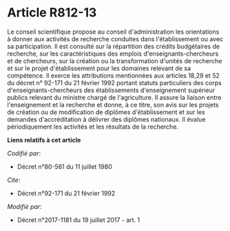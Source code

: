# Article R812-13

Le conseil scientifique propose au conseil d'administration les orientations à donner aux activités de recherche conduites
dans l'établissement ou avec sa participation. Il est consulté sur la répartition des crédits budgétaires de recherche, sur
les caractéristiques des emplois d'enseignants-chercheurs et de chercheurs, sur la création ou la transformation d'unités de
recherche et sur le projet d'établissement pour les domaines relevant de sa compétence. Il exerce les attributions
mentionnées aux articles 18,29 et 52 du décret n° 92-171 du 21 février 1992 portant statuts particuliers des corps
d'enseignants-chercheurs des établissements d'enseignement supérieur publics relevant du ministre chargé de l'agriculture. Il
assure la liaison entre l'enseignement et la recherche et donne, à ce titre, son avis sur les projets de création ou de
modification de diplômes d'établissement et sur les demandes d'accréditation à délivrer des diplômes nationaux. Il évalue
périodiquement les activités et les résultats de la recherche.

**Liens relatifs à cet article**

_Codifié par_:

  - Décret n°80-561 du 11 juillet 1980

_Cite_:

  - Décret n°92-171 du 21 février 1992

_Modifié par_:

  - Décret n°2017-1181 du 19 juillet 2017 - art. 1
